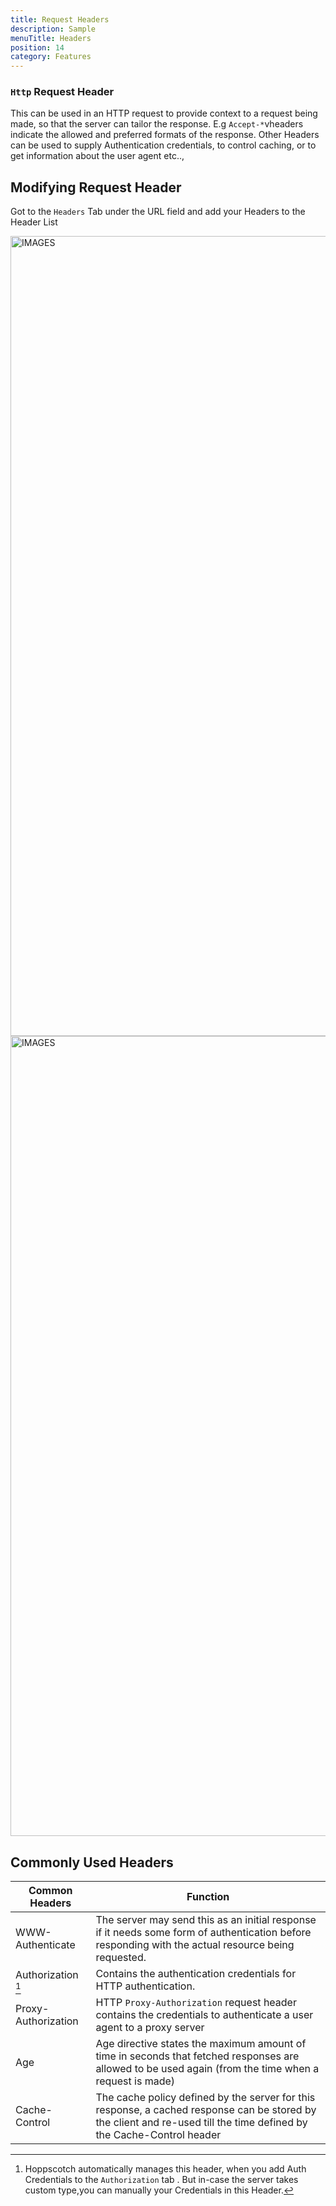 ```yaml
---
title: Request Headers
description: Sample
menuTitle: Headers
position: 14
category: Features
---
```


### `Http` Request Header

This can be used in an HTTP request to provide context to a request being made, so that the server can tailor the response.
E.g `Accept-*`vheaders indicate the allowed and preferred formats of the response.
Other Headers can be used to supply Authentication credentials, to control caching, or to get information about the user agent etc..,

## Modifying Request Header

Got to the `Headers` Tab under the URL field and add your Headers to the Header List

<img src="/features/Header-dark.png" class="dark-img" height="1280" width="640" alt="IMAGES"/>
<img src="/features/Header-light.png" class="light-img" height="1280" width="640" alt="IMAGES"/>

## Commonly Used Headers

| Common Headers      | Function                                                                                                                                                              |
| ------------------- | --------------------------------------------------------------------------------------------------------------------------------------------------------------------- |
| WWW-Authenticate    | The server may send this as an initial response if it needs some form of authentication before responding with the actual resource being requested.                   |
| Authorization [^1]  | Contains the authentication credentials for HTTP authentication.                                                                                                      |
| Proxy-Authorization | HTTP `Proxy-Authorization` request header contains the credentials to authenticate a user agent to a proxy server                                                     |
| Age                 | Age directive states the maximum amount of time in seconds that fetched responses are allowed to be used again (from the time when a request is made)                 |
| Cache-Control       | The cache policy defined by the server for this response, a cached response can be stored by the client and re-used till the time defined by the Cache-Control header |

[^1]: Hoppscotch automatically manages this header, when you add Auth Credentials to the `Authorization` tab . But in-case the server takes custom type,you can manually your Credentials in this Header.
